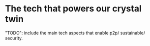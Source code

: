 # The tech that powers our crystal twin 

"TODO": include the main tech aspects that enable p2p/ sustainable/ security.

